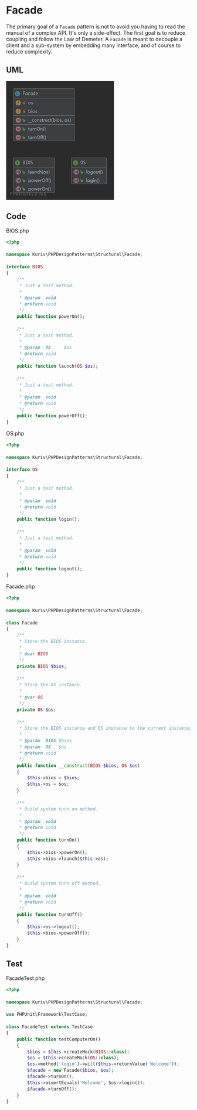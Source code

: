 # Facade

The primary goal of a `Facade` pattern is not to avoid you having to read the manual of a complex API. It's only a side-effect. The first goal is to reduce coupling and follow the Law of Demeter. A `Facade` is meant to decouple a client and a sub-system by embedding many interface, and of course to reduce complexity.

## UML

![Facade](Facade.png)

## Code

BIOS.php

```php
<?php

namespace Kuriv\PHPDesignPatterns\Structural\Facade;

interface BIOS
{
    /**
     * Just a test method.
     *
     * @param  void
     * @return void
     */
    public function powerOn();

    /**
     * Just a test method.
     *
     * @param  OS     $os
     * @return void
     */
    public function launch(OS $os);

    /**
     * Just a test method.
     *
     * @param  void
     * @return void
     */
    public function powerOff();
}

```

OS.php

```php
<?php

namespace Kuriv\PHPDesignPatterns\Structural\Facade;

interface OS
{
    /**
     * Just a test method.
     *
     * @param  void
     * @return void
     */
    public function login();

    /**
     * Just a test method.
     *
     * @param  void
     * @return void
     */
    public function logout();
}

```

Facade.php

```php
<?php

namespace Kuriv\PHPDesignPatterns\Structural\Facade;

class Facade
{
    /**
     * Store the BIOS instance.
     *
     * @var BIOS
     */
    private BIOS $bios;

    /**
     * Store the OS instance.
     *
     * @var OS
     */
    private OS $os;

    /**
     * Store the BIOS instance and OS instance to the current instance.
     *
     * @param  BIOS $bios
     * @param  OS   $os
     * @return void
     */
    public function __construct(BIOS $bios, OS $os)
    {
        $this->bios = $bios;
        $this->os = $os;
    }

    /**
     * Build system turn on method.
     *
     * @param  void
     * @return void
     */
    public function turnOn()
    {
        $this->bios->powerOn();
        $this->bios->launch($this->os);
    }

    /**
     * Build system turn off method.
     *
     * @param  void
     * @return void
     */
    public function turnOff()
    {
        $this->os->logout();
        $this->bios->powerOff();
    }
}

```

## Test

FacadeTest.php

```php
<?php

namespace Kuriv\PHPDesignPatterns\Structural\Facade;

use PHPUnit\Framework\TestCase;

class FacadeTest extends TestCase
{
    public function testComputerOn()
    {
        $bios = $this->createMock(BIOS::class);
        $os = $this->createMock(OS::class);
        $os->method('login')->will($this->returnValue('Welcome'));
        $facade = new Facade($bios, $os);
        $facade->turnOn();
        $this->assertEquals('Welcome', $os->login());
        $facade->turnOff();
    }
}

```

